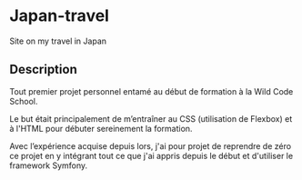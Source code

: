 # Japan-travel
Site on my travel in Japan

## Description
Tout premier projet personnel entamé au début de formation à la Wild Code School.

Le but était principalement de m’entraîner au CSS (utilisation de Flexbox) et à l'HTML pour débuter sereinement la formation.

Avec l’expérience acquise depuis lors, j'ai pour projet de reprendre de zéro ce projet en y intégrant tout ce que j'ai appris depuis le début et d'utiliser le framework Symfony.
